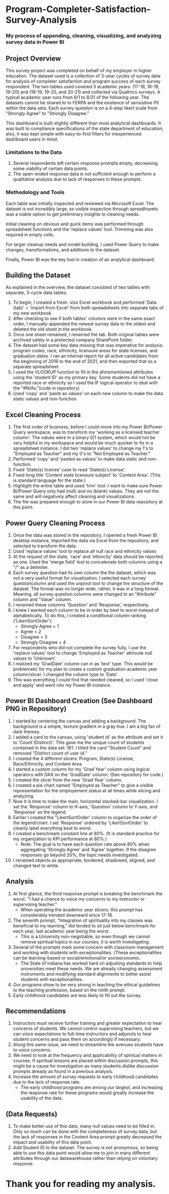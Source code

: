 # Program-Completer-Satisfaction-Survey-Analysis
### My process of appending, cleaning, visualizing, and analyzing survey data in Power BI

## Project Overview

This survey project was completed on behalf of my employer in higher education. The dataset used is a collection of 3-year cycles of survey data for analysis of completer satisfaction and program success of each survey respondent. The two tables used covered 3 academic years: (17-18, 18-19, 19-20) and (18-19, 19-20, and 20-21) and collected via Qualtrics surveys. A typical academic year runs from 9/1 to 8/31 of the following year. The datasets cannot be shared to to FERPA and the existence of sensisitive PII within the data sets. Each survey question is on a 4-step likert scale from "Strongly Agree" to "Strongly Disagree."

This dashboard is built slightly different than most analytical dashboards. It was built to compliance specifications of the state department of education; also, it was kept simple with easy-to-find filters for inexperienced dashboard users in mind.

### Limitations to the Data

1. Several respondents left certain response prompts empty, decreasing some viability of certain data points.
2. The open-ended response data is not sufficient enough to perform a qualitative analysis due to lack of responses in these prompts.

### Methodology and Tools

Each table was initially inspected and reviewed via Microsoft Excel. The dataset is not incredibly large, so visible inspection through spreadhseets was a viable option to get preliminary insights to cleaning needs.

Initial cleaning on obvious and quick items was performed through spreadsheet functions and the 'replace values' tool. Trimming was also required in empty cells.

For larger cleanup needs and model building, I used Power Query to make changes, transformations, and additions to the dataset.

Finally, Power BI was the key tool in creation of an analytical dashboard.

## Building the Dataset

As explained in the overview, the dataset consisted of two tables with separate, 3-cycle data tables. 

1. To begin, I created a fresh .xlsx Excel workbook and performed 'Data (tab)' > 'import from Excel' from both spreadsheets into separate tabs of my new workbook. 
2. After checking to see if both tables' columns were in the same exact order, I manually appended the newest survey data to the oldest and deleted the old sheet in the workbook. 
3. Once one sheet remained, I renamed the tab. Both original tables were archived safely in a protected company SharePoint folder.
4. The dataset had some key data missing that was imperative for analysis: program codes, race, ethnicity, licensure areas for state licenses, and graduation dates. I ran an internal report for all active candidates from the beginning of 2016 to the end of 2021, and then exported that as a separate spreadsheet.
6. I used the VLOOKUP function to fill in the aforementioned attributes using the 'student ID' as my primary key. Some students did not have a reported race or ethnicity so I used the IF logical operator to deal with the "#N/As."(code in repository)
7. Used 'copy' and 'paste as values' on each new column to make the data static values and non-function.

## Excel Cleaning Process

1. The first order of business, before I could move into my Power BI/Power Query workspace, was to transform my 'working as a licensed teacher column'. The values were in a binary 0/1 system, which would not be very helpful in my workspace and would be much quicker to fix in a spreadsheet instance. I did two 'replace values' to change my 1's to "Employed as Teacher" and my 0's to "Not Employed as Teacher."
2. Performed 'copy' and 'pasted as values' to make data static and non-function.
3. Fixed 'State(s) license' case to read 'State(s) License'.
4. Fixed long title 'Content state licensure subject' to 'Content Area'. (This is standard language for the state.)
5. Highlight the entire table and used 'trim' tool. I want to make sure Power BI/Power Query only had (null) and no (blank) values. They are not the same and will negatively affect cleaning and visualizations.
6. The file was prepared enough to store in our Power BI data repository at this point.

## Power Query Cleaning Process

1. Once the data was stored in the repository, I opened a fresh Power BI desktop instance, imported the data via Excel from the repository, and selected to transform the data.
2. Used 'replace values' tool to replace all null race and ethnicity values
3. At the request of the state, 'race' and 'ethnicity' data should be reported as one. Used the 'merge field' tool to concatenate both columns using a "/" as a delimiter.
4. Each survey question had its own column the the dataset, which was not a very useful format for visualization. I selected each survey questioncolumn and used the unpivot tool to change the structure of the dataset. The format was no longer wide, rather, it was in a long format. Meaning, all survey question columns were changed to an "Attribute" column and "Value" column.
5. I renamed these columns 'Question' and 'Response,' respectively.
6. I knew I wanted each column to be in order by best to worst instead of alphabetically. To do this, I created a conditional column ranking ('LikertSortOrder'):
   - Strongly Agree = 1
   - Agree = 2
   - Disagree = 3
   - Strongly Disagree = 4
7. For respondents who did not complete the survey fully, I use the 'replace values' tool to change 'Employed as Teacher' attrivute null values to 'Unknown'.
8. I realized my 'GradDate' column can in as 'text' type. This would be problematic for my plan to create a custom graduation academic year column/slicer. I changed the column type to 'Date'.
9. This was everything I could find that needed cleaned, so I used 'close and apply' and went into my Power BI instance.

## Power BI Dashboard Creation (See Dashboard PNG in Repository)

1. I started by centering the canvas and adding a background. The background is a simple, texture gradient in a gray hue. I am a big fan of dark themes.
2. I added a card to the canvas, using 'student id' as the attribute and set it to 'Count (Distinct)'. This gave me the unique count of students contained in the data set: 161. I titled the card "Student Count" and removed "Distinct count of user id."
3. I created the 4 different slicers: Program, State(s) License, Race/Ethnicity, and Content Area
4. I started a custom column for my 'Grad Year' column using logical operators with DAX on the 'GradDate' column. (See repository for code.)
5. I created the slicer from the new 'Grad Year' column.
6. I created a pie chart named "Employed as Teacher" to give a visible representation for the employement status at all times while slicing and analyzing.
7. Now it is time to make the main, horizontal stacked-bar visualization. I set the 'Response' column to X-axis, 'Question' column to Y-axis, and 'Response' as the legend.
8. Earlier I created the "LikertSortOrder' column to organize the order of the legend/chart. I set 'Response' ordered by 'LikertSortOrder' to cleanly label everything best to worst.
9. I created a benchmark constant line at 80%. (It is standard practice for my organization to KPI performance at 80%.)
   - Note: The goal is to have each question rate above 80% when aggregating 'Strongly Agree' and 'Agree' together. If the disagree responses go beyond 20%, the topic needs investigated.
10. I renamed objects as appropriate, bordered, shadowed, aligned, and changed text to white.

## Analysis

1. At first glance, the third response prompt is breaking the benchmark the worst. "I had a chance to voice my concerns to my instructor or supervising teacher."
   - When operating the academic year slicers, this prompt has considerably trended downward since 17-18.
2. The seventh prompt, "Integration of spirituality into my classes was beneficial to my learning," did tended to sit just below benchmark for each year, last academic year being the worst.
   - This is a University non-negotiable, so even though we cannot remove spiritual topics in our courses, it is worth investigating.
3. Several of the prompts mark some concern with classroom management and working with students with exceptionalities. (These exceptionalities can be learning-based or social/emotional/or socioeconomic.
   - The State of Indiana has worked hard on adjusting standards to help universities meet these needs. We are already changing assessment instruments and modifying standard alignments to better assist students with exceptionalities.
4. Our programs show to be very strong in teaching the ethical guidelines to the teaching profession, based on the ninth prompt.
5. Early childhood candidates are less likely to fill out the survey.
   
## Recommendations

1. Instructors must receive further training and greater expectation to hear concerns of students. We cannot control supervising teachers, but we can voice expectations to full-time instructors and adjuncts to hear student concerns and pass them on accordingly if necessary.
2. Along this same issue, we need to streamline the avenues students have to voice concerns.
3. We need to look at the frequency and applicability of spiritual matters in courses. If spiritual lessons are placed within discussion prompts, this might be a cause for investigation as many students dislike discussion prompts already as found in a previous analysis.
4. Increase the amount of survey requests to early childhood candidates due to the lack of response rate.
   - The early childhood programs are among our largest, and increasing the response rate for these programs would greatly increase the usability of the data.

## (Data Requests)

1. To make better use of this data, many null values need to be filled in. Only so much can be done with the completeness of survey data, but the lack of responses in the Content Area prompt greatly decreased the impact and usability of this data point.
2. Add Student ID to the dataset. The survey is not anonymous, so being able to use this data point would allow me to join in many different attributes through our datawarehouse rather than relying on voluntary response.

# Thank you for reading my analysis.
